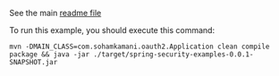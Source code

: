 See the main [readme file](/README.md)

To run this example, you should execute this command:

```
mvn -DMAIN_CLASS=com.sohamkamani.oauth2.Application clean compile package && java -jar ./target/spring-security-examples-0.0.1-SNAPSHOT.jar
```